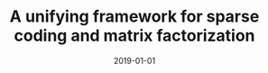 ---
title: "A unifying framework for sparse coding and matrix factorization"
collection: publications
category: manuscripts
permalink: /publication/2019-01-01-sparse-coding
excerpt: 'This paper presents a unified theoretical framework for sparse coding and matrix factorization.'
date: 2019-01-01
venue: 'Neural Computation'
citation: 'Aitchison L. (2019). &quot;A unifying framework for sparse coding and matrix factorization.&quot; <i>Neural Computation</i>.'
--- 
